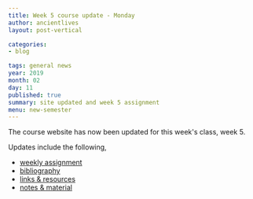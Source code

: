 ```yaml
---
title: Week 5 course update - Monday
author: ancientlives
layout: post-vertical

categories:
- blog

tags: general news
year: 2019
month: 02
day: 11
published: true
summary: site updated and week 5 assignment
menu: new-semester
---
```


The course website has now been updated for this week's class, week 5.

Updates include the following,

* [weekly assignment](/weekly_assignment)
* [bibliography](/bibliography)
* [links & resources](/links)
* [notes & material](/notes)
